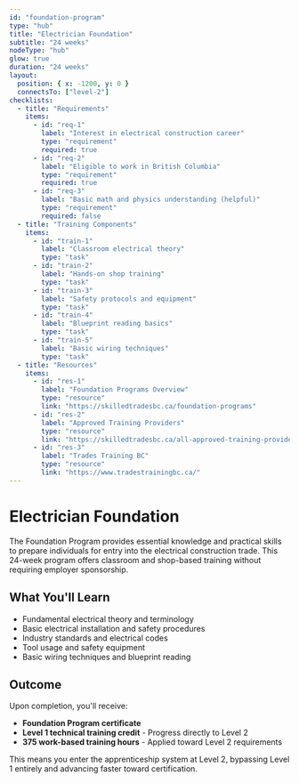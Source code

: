 ```yaml
---
id: "foundation-program"
type: "hub"
title: "Electrician Foundation"
subtitle: "24 weeks"
nodeType: "hub"
glow: true
duration: "24 weeks"
layout:
  position: { x: -1200, y: 0 }
  connectsTo: ["level-2"]
checklists:
  - title: "Requirements"
    items:
      - id: "req-1"
        label: "Interest in electrical construction career"
        type: "requirement"
        required: true
      - id: "req-2"
        label: "Eligible to work in British Columbia"
        type: "requirement"
        required: true
      - id: "req-3"
        label: "Basic math and physics understanding (helpful)"
        type: "requirement"
        required: false
  - title: "Training Components"
    items:
      - id: "train-1"
        label: "Classroom electrical theory"
        type: "task"
      - id: "train-2"
        label: "Hands-on shop training"
        type: "task"
      - id: "train-3"
        label: "Safety protocols and equipment"
        type: "task"
      - id: "train-4"
        label: "Blueprint reading basics"
        type: "task"
      - id: "train-5"
        label: "Basic wiring techniques"
        type: "task"
  - title: "Resources"
    items:
      - id: "res-1"
        label: "Foundation Programs Overview"
        type: "resource"
        link: "https://skilledtradesbc.ca/foundation-programs"
      - id: "res-2"
        label: "Approved Training Providers"
        type: "resource"
        link: "https://skilledtradesbc.ca/all-approved-training-providers-list"
      - id: "res-3"
        label: "Trades Training BC"
        type: "resource"
        link: "https://www.tradestrainingbc.ca/"
---
```


# Electrician Foundation

The Foundation Program provides essential knowledge and practical skills to prepare individuals for entry into the electrical construction trade. This 24-week program offers classroom and shop-based training without requiring employer sponsorship.

## What You'll Learn

- Fundamental electrical theory and terminology
- Basic electrical installation and safety procedures
- Industry standards and electrical codes
- Tool usage and safety equipment
- Basic wiring techniques and blueprint reading

## Outcome

Upon completion, you'll receive:

- **Foundation Program certificate**
- **Level 1 technical training credit** - Progress directly to Level 2
- **375 work-based training hours** - Applied toward Level 2 requirements

This means you enter the apprenticeship system at Level 2, bypassing Level 1 entirely and advancing faster toward certification.
